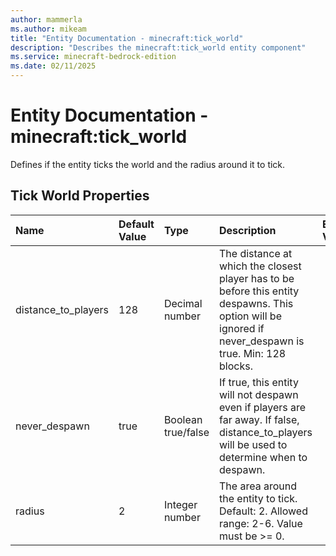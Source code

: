 ```yaml
---
author: mammerla
ms.author: mikeam
title: "Entity Documentation - minecraft:tick_world"
description: "Describes the minecraft:tick_world entity component"
ms.service: minecraft-bedrock-edition
ms.date: 02/11/2025 
---
```


# Entity Documentation - minecraft:tick_world

Defines if the entity ticks the world and the radius around it to tick.


## Tick World Properties

|Name       |Default Value |Type |Description |Example Values |
|:----------|:-------------|:----|:-----------|:------------- |
| distance_to_players | 128 | Decimal number | The distance at which the closest player has to be before this entity despawns. This option will be ignored if never_despawn is true. Min: 128 blocks. |  | 
| never_despawn | true | Boolean true/false | If true, this entity will not despawn even if players are far away. If false, distance_to_players will be used to determine when to despawn. |  | 
| radius | 2 | Integer number | The area around the entity to tick. Default: 2. Allowed range: 2-6. Value must be >= 0. |  | 